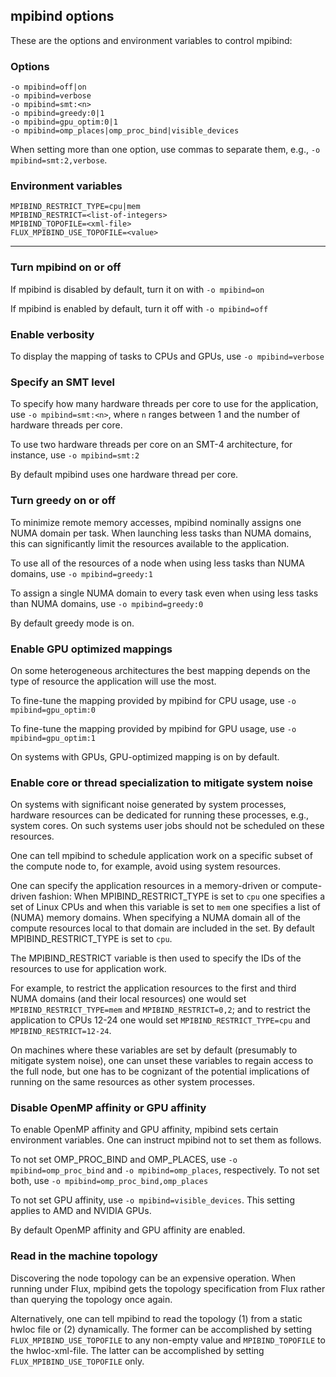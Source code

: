 ## mpibind options

These are the options and environment variables to control mpibind:

### Options

```
-o mpibind=off|on
-o mpibind=verbose
-o mpibind=smt:<n>
-o mpibind=greedy:0|1
-o mpibind=gpu_optim:0|1
-o mpibind=omp_places|omp_proc_bind|visible_devices 
```

When setting more than one option, use commas to separate them, e.g., `-o mpibind=smt:2,verbose`.

### Environment variables

```
MPIBIND_RESTRICT_TYPE=cpu|mem
MPIBIND_RESTRICT=<list-of-integers>
MPIBIND_TOPOFILE=<xml-file>
FLUX_MPIBIND_USE_TOPOFILE=<value>
```

---

### Turn mpibind on or off

If mpibind is disabled by default, turn it on with `-o mpibind=on`

If mpibind is enabled by default, turn it off with `-o mpibind=off`

### Enable verbosity

To display the mapping of tasks to CPUs and GPUs, use `-o mpibind=verbose`

### Specify an SMT level

To specify how many hardware threads per core to use for the application, use `-o mpibind=smt:<n>`, where `n` ranges between 1 and the number of hardware threads per core.

To use two hardware threads per core on an SMT-4 architecture, for instance, use `-o mpibind=smt:2`

By default mpibind uses one hardware thread per core. 

### Turn greedy on or off

To minimize remote memory accesses, mpibind nominally assigns one NUMA domain per task. When launching less tasks than NUMA domains, this can significantly limit the resources available to the application.

To use all of the resources of a node when using less tasks than NUMA domains, use `-o mpibind=greedy:1`

To assign a single NUMA domain to every task even when using less tasks than NUMA domains, use `-o mpibind=greedy:0`

By default greedy mode is on.

### Enable GPU optimized mappings

On some heterogeneous architectures the best mapping depends on the type of resource the application will use the most.

To fine-tune the mapping provided by mpibind for CPU usage, use `-o mpibind=gpu_optim:0`

To fine-tune the mapping provided by mpibind for GPU usage, use `-o mpibind=gpu_optim:1`

On systems with GPUs, GPU-optimized mapping is on by default.

### Enable core or thread specialization to mitigate system noise

On systems with significant noise generated by system processes, hardware resources can be dedicated for running these processes, e.g., system cores. On such systems user jobs should not be scheduled on these resources.

One can tell mpibind to schedule application work on a specific subset of the compute node to, for example, avoid using system resources.

One can specify the application resources in a memory-driven or compute-driven fashion: When MPIBIND_RESTRICT_TYPE is set to `cpu` one specifies a set of Linux CPUs and when this variable is set to `mem` one specifies a list of (NUMA) memory domains. When specifying a NUMA domain all of the compute resources local to that domain are included in the set. By default MPIBIND_RESTRICT_TYPE is set to `cpu`.

The MPIBIND_RESTRICT variable is then used to specify the IDs of the resources to use for application work.

For example, to restrict the application resources to the first and third NUMA domains (and their local resources) one would set `MPIBIND_RESTRICT_TYPE=mem` and `MPIBIND_RESTRICT=0,2`; and to restrict the application to CPUs 12-24 one would set `MPIBIND_RESTRICT_TYPE=cpu` and `MPIBIND_RESTRICT=12-24`.

On machines where these variables are set by default (presumably to mitigate system noise), one can unset these variables to regain access to the full node, but one has to be cognizant of the potential implications of running on the same resources as other system processes.


### Disable OpenMP affinity or GPU affinity 

To enable OpenMP affinity and GPU affinity, mpibind sets certain environment variables. One can instruct mpibind not to set them as follows.

To not set OMP_PROC_BIND and OMP_PLACES, use `-o mpibind=omp_proc_bind` and `-o mpibind=omp_places`, respectively. To not set both, use `-o mpibind=omp_proc_bind,omp_places`

To not set GPU affinity, use `-o mpibind=visible_devices`. This setting applies to AMD and NVIDIA GPUs.

By default OpenMP affinity and GPU affinity are enabled.

### Read in the machine topology

Discovering the node topology can be an expensive operation. When running under Flux, mpibind gets the topology specification from Flux rather than querying the topology once again.

Alternatively, one can tell mpibind to read the topology (1) from a static hwloc file or (2) dynamically. The former can be accomplished by setting `FLUX_MPIBIND_USE_TOPOFILE` to any non-empty value and `MPIBIND_TOPOFILE` to the hwloc-xml-file. The latter can be accomplished by setting `FLUX_MPIBIND_USE_TOPOFILE` only.
